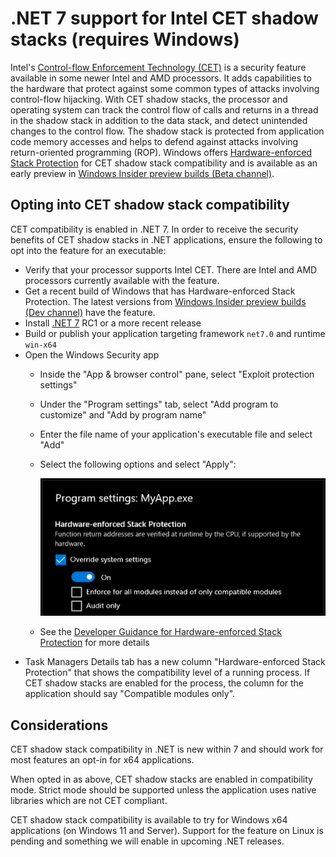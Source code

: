 # .NET 7 support for Intel CET shadow stacks (requires Windows)

Intel's [Control-flow Enforcement Technology (CET)](https://newsroom.intel.com/editorials/intel-cet-answers-call-protect-common-malware-threats/) is a security feature available in some newer Intel and AMD processors. It adds capabilities to the hardware that protect against some common types of attacks involving control-flow hijacking. With CET shadow stacks, the processor and operating system can track the control flow of calls and returns in a thread in the shadow stack in addition to the data stack, and detect unintended changes to the control flow. The shadow stack is protected from application code memory accesses and helps to defend against attacks involving return-oriented programming (ROP). Windows offers [Hardware-enforced Stack Protection](https://techcommunity.microsoft.com/t5/windows-kernel-internals/understanding-hardware-enforced-stack-protection/ba-p/1247815) for CET shadow stack compatibility and is available as an early preview in [Windows Insider preview builds (Beta channel)](https://insider.windows.com/en-us/understand-flighting).

## Opting into CET shadow stack compatibility

CET compatibility is enabled in .NET 7. In order to receive the security benefits of CET shadow stacks in .NET applications, ensure the following to opt into the feature for an executable:
- Verify that your processor supports Intel CET. There are Intel and AMD processors currently available with the feature.
- Get a recent build of Windows that has Hardware-enforced Stack Protection. The latest versions from [Windows Insider preview builds (Dev channel)](https://insider.windows.com/en-us/understand-flighting) have the feature.
- Install [.NET 7](https://dotnet.microsoft.com/download/dotnet) RC1 or a more recent release
- Build or publish your application targeting framework `net7.0` and runtime `win-x64`
- Open the Windows Security app
  - Inside the "App & browser control" pane, select "Exploit protection settings"
  - Under the "Program settings" tab, select "Add program to customize" and "Add by program name"
  - Enter the file name of your application's executable file and select "Add"
  - Select the following options and select "Apply":

    ![Hardware-enforced Stack Protection settings](images/intel-cet-dotnet6-fig1.png)
  - See the [Developer Guidance for Hardware-enforced Stack Protection](https://techcommunity.microsoft.com/t5/windows-kernel-internals/developer-guidance-for-hardware-enforced-stack-protection/ba-p/2163340) for more details
- Task Managers Details tab has a new column "Hardware-enforced Stack Protection" that shows the compatibility level of a running process. If CET shadow stacks are enabled for the process, the column for the application should say "Compatible modules only".

## Considerations

CET shadow stack compatibility in .NET is new within 7 and should work for most features an opt-in for x64 applications.

When opted in as above, CET shadow stacks are enabled in compatibility mode. Strict mode should be supported unless the application uses native libraries which are not CET compliant.

CET shadow stack compatibility is available to try for Windows x64 applications (on Windows 11 and Server). Support for the feature on Linux is pending and something we will enable in upcoming .NET releases.
